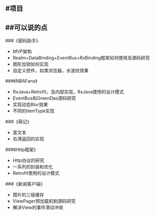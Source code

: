 #项目
---

##可以说的点
---

###《密码助手》

* MVP架构
* Realm+DataBinding+EventBus+RxBinding框架如何使用及源码研究
* 图形加锁如何实现
* 自定义控件，如类浏览器，水波纹效果


###《NBAFans》

* RxJava+Retrofit，及内部实现，RxJava使用的设计模式
* EventBus和GreenDao源码研究
* 实现动态Blur效果
* 不同的ItemType实现

###《萌记》

* 富文本
* 右滑返回的实现

###《Http框架》

* Http协议的研究
* 一系列的封装和优化
* Retrofit使用的设计模式


###《新闻客户端》

* 图片的三级缓存
* ViewPager预加载机制源码研究
* 解决View的事件滑动冲突











